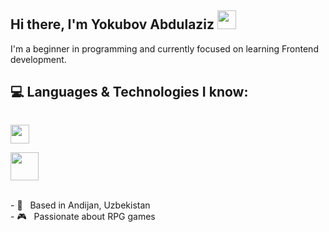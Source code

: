 ## Hi there, I'm Yokubov Abdulaziz <img src="https://media0.giphy.com/media/v1.Y2lkPTc5MGI3NjExdHBxeWRiZWxncW1sZGkyODdheW93a3JpdWpwNjR5N2loZHlsazIyOSZlcD12MV9pbnRlcm5hbF9naWZfYnlfaWQmY3Q9cw/gM5qFksULw54NMWyry/giphy.gif" width="30px" >

I'm a beginner in programming and currently focused on learning Frontend development. <br />
## 💻 Languages & Technologies I know:
<code> <img src="https://cdn.worldvectorlogo.com/logos/html5-2.svg" width="30px" > </code>
<code> <img src="https://brandslogos.com/wp-content/uploads/images/large/css3-logo-black-and-white.png" width="45px" > </code>

<br />
- 📍 &nbsp;  Based in Andijan, Uzbekistan <br/>
- 🎮 &nbsp; Passionate about RPG games

